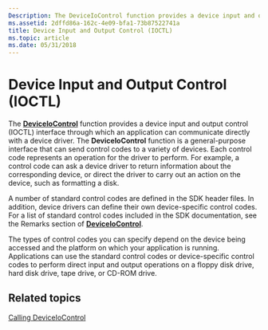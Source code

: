 ```yaml
---
Description: The DeviceIoControl function provides a device input and output control (IOCTL) interface through which an application can communicate directly with a device driver.
ms.assetid: 2dffd86a-162c-4e09-bfa1-73b87522741a
title: Device Input and Output Control (IOCTL)
ms.topic: article
ms.date: 05/31/2018
---
```


# Device Input and Output Control (IOCTL)

The [**DeviceIoControl**](https://msdn.microsoft.com/en-us/library/Aa363216(v=VS.85).aspx) function provides a device input and output control (IOCTL) interface through which an application can communicate directly with a device driver. The **DeviceIoControl** function is a general-purpose interface that can send control codes to a variety of devices. Each control code represents an operation for the driver to perform. For example, a control code can ask a device driver to return information about the corresponding device, or direct the driver to carry out an action on the device, such as formatting a disk.

A number of standard control codes are defined in the SDK header files. In addition, device drivers can define their own device-specific control codes. For a list of standard control codes included in the SDK documentation, see the Remarks section of [**DeviceIoControl**](https://msdn.microsoft.com/en-us/library/Aa363216(v=VS.85).aspx).

The types of control codes you can specify depend on the device being accessed and the platform on which your application is running. Applications can use the standard control codes or device-specific control codes to perform direct input and output operations on a floppy disk drive, hard disk drive, tape drive, or CD-ROM drive.

## Related topics

<dl> <dt>

[Calling DeviceIoControl](calling-deviceiocontrol.md)
</dt> </dl>

 

 



